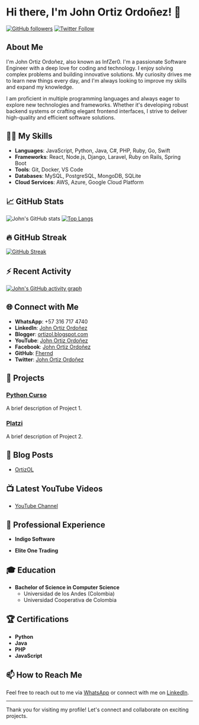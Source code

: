 # Hi there, I'm John Ortiz Ordoñez! 👋

[![GitHub followers](https://img.shields.io/github/followers/Fhernd?label=Follow&style=social)](https://github.com/Fhernd)
[![Twitter Follow](https://img.shields.io/twitter/follow/ing.johnortizordonez?style=social)](https://web.facebook.com/ing.johnortizordonez/)

## About Me

I'm John Ortiz Ordoñez, also known as InfZer0. I'm a passionate Software Engineer with a deep love for coding and technology. I enjoy solving complex problems and building innovative solutions. My curiosity drives me to learn new things every day, and I'm always looking to improve my skills and expand my knowledge.

I am proficient in multiple programming languages and always eager to explore new technologies and frameworks. Whether it's developing robust backend systems or crafting elegant frontend interfaces, I strive to deliver high-quality and efficient software solutions.

## 👨‍💻 My Skills

- **Languages**: JavaScript, Python, Java, C#, PHP, Ruby, Go, Swift
- **Frameworks**: React, Node.js, Django, Laravel, Ruby on Rails, Spring Boot
- **Tools**: Git, Docker, VS Code
- **Databases**: MySQL, PostgreSQL, MongoDB, SQLite
- **Cloud Services**: AWS, Azure, Google Cloud Platform

## 📈 GitHub Stats

![John's GitHub stats](https://github-readme-stats.vercel.app/api?username=Fhernd&show_icons=true&theme=radical)
[![Top Langs](https://github-readme-stats.vercel.app/api/top-langs/?username=Fhernd&layout=compact&theme=radical)](https://github.com/Fhernd)

## 🔥 GitHub Streak

[![GitHub Streak](https://github-readme-streak-stats.herokuapp.com/?user=Fhernd&theme=radical)](https://github.com/Fhernd)

## ⚡ Recent Activity

[![John's GitHub activity graph](https://activity-graph.herokuapp.com/graph?username=Fhernd&theme=github)](https://github.com/ashutosh00710/github-readme-activity-graph)

## 🌐 Connect with Me

- **WhatsApp**: +57 316 717 4740
- **LinkedIn**: [John Ortiz Ordoñez](https://www.linkedin.com/in/john-ortiz-ordonez)
- **Blogger**: [ortizol.blogspot.com](https://ortizol.blogspot.com)
- **YouTube**: [John Ortiz Ordoñez](https://www.youtube.com/c/JohnOrtizOrdoñez)
- **Facebook**: [John Ortiz Ordoñez](https://web.facebook.com/ing.johnortizordonez/)
- **GitHub**: [Fhernd](https://github.com/Fhernd)
- **Twitter**: [John Ortiz Ordoñez](https://web.facebook.com/ing.johnortizordonez/)

## 📂 Projects

### [Python Curso](https://github.com/Fhernd/Python-CursoV2)
A brief description of Project 1.

### [Platzi](https://github.com/Fhernd/Platzi)
A brief description of Project 2.

## 📄 Blog Posts

- [OrtizOL](https://ortizol.blogspot.com)

## 📺 Latest YouTube Videos

- [YouTube Channel](https://www.youtube.com/c/JohnOrtizOrdo%C3%B1ez)

## 💼 Professional Experience

- **Indigo Software**

- **Elite One Trading**

## 🎓 Education

- **Bachelor of Science in Computer Science**
  - Universidad de los Andes (Colombia)
  - Universidad Cooperativa de Colombia

## 🏆 Certifications

- **Python**
- **Java**
- **PHP**
- **JavaScript**

## 📫 How to Reach Me

Feel free to reach out to me via [WhatsApp](https://wa.me/573167174740) or connect with me on [LinkedIn](https://www.linkedin.com/in/john-ortiz-ordonez).

---

Thank you for visiting my profile! Let's connect and collaborate on exciting projects.
